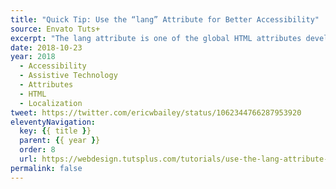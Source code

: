```yaml
---
title: "Quick Tip: Use the “lang” Attribute for Better Accessibility"
source: Envato Tuts+
excerpt: "The lang attribute is one of the global HTML attributes developers can apply to any HTML element, and it can really help with accessibility"
date: 2018-10-23
year: 2018
  - Accessibility
  - Assistive Technology
  - Attributes
  - HTML
  - Localization
tweet: https://twitter.com/ericwbailey/status/1062344766287953920
eleventyNavigation:
  key: {{ title }}
  parent: {{ year }}
  order: 8
  url: https://webdesign.tutsplus.com/tutorials/use-the-lang-attribute-for-better-accessibility--cms-31961
permalink: false
---
```

